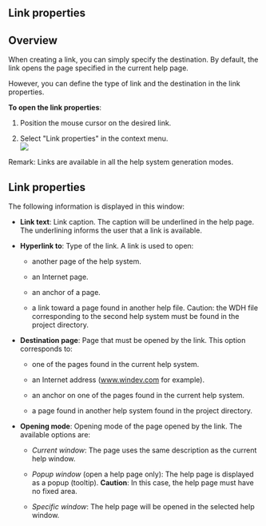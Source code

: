 
## Link properties
			



<a name="NOTE1"></a>
<a name="NOTE1_1"></a>


## Overview
<a name="overview_ELTTEXTE000115"></a>
When creating a link, you can simply specify the destination. By default, the link opens the page specified in the current help page.

However, you can define the type of link and the destination in the link properties.

**To open the link properties**:

1. Position the mouse cursor on the desired link.

2. Select "Link properties" in the context menu.  
![](https://doc.pcsoft.fr/en-US/images/image.awp?langid=3&name=proprieteLien.gif)





Remark: Links are available in all the help system generation modes. 

<a name="NOTE2"></a>
<a name="NOTE2_1"></a>


## Link properties
<a name="link_properties_ELTTEXTE000139"></a>
The following information is displayed in this window:

- **Link text**: Link caption. The caption will be underlined in the help page. The underlining informs the user that a link is available.

- **Hyperlink to**: Type of the link. A link is used to open:

	- another page of the help system.

	- an Internet page.

	- an anchor of a page.

	- a link toward a page found in another help file. Caution: the WDH file corresponding to the second help system must be found in the project directory.




- **Destination page**: Page that must be opened by the link. This option corresponds to:

	- one of the pages found in the current help system.

	- an Internet address (www.windev.com for example).
			

	- an anchor on one of the pages found in the current help system.

	- a page found in another help system found in the project directory.




- **Opening mode**: Opening mode of the page opened by the link. The available options are:

	- *Current window*: The page uses the same description as the current help window.

	- *Popup window* (open a help page only): The help page is displayed as a popup (tooltip). 
			**Caution**: In this case, the help page must have no fixed area.

	- *Specific window*: The help page will be opened in the selected help window.









